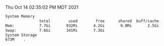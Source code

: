 Thu Oct 14 02:35:02 PM MDT 2021
```bash
System Memory
               total        used        free      shared  buff/cache   available
Mem:           7.7Gi       932Mi       4.2Gi       9.0Mi       2.5Gi       6.3Gi
Swap:          7.6Gi       341Mi       7.3Gi
System Storage
673M	.
```
```bash
